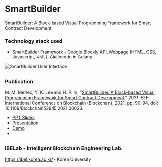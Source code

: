 # SmartBuilder
SmartBuilder: A Block-based Visual Programming Framework for Smart Contract Development


### Technology stack used

- SmartBuilder Framework - Google Blockly API, Webpage (HTML, CSS, Javascript, XML), Chaincode in Golang

![SmartBuilder User Interface](https://github.com/ibelab-ku/SmartBuilder/tree/main/assets/img/SmartBuilder.png)


##
### Publication 
M. M. Merlec, Y. K. Lee and H. P. In, "[SmartBuilder: A Block-based Visual Programming Framework for Smart Contract Development](https://ieeexplore.ieee.org/document/9680565)," 2021 IEEE International Conference on Blockchain (Blockchain), 2021, pp. 90-94, doi: 10.1109/Blockchain53845.2021.00023.

- [PPT Slides](https://drive.google.com/file/d/13N4GoO_JxGzp_jdazuG92kneuoAsozdS/view?usp=sharing) 
- [Presentation](https://youtu.be/p5gWzTp5Xeg) 
- [Demo](https://youtu.be/PzaxFFpk_4M)
-
##
### iBELab - Intelligent Blockchain Engineering Lab.
https://ibel.korea.ac.kr/  -  Korea University
